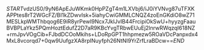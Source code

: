 $START$vdzUS0/9yN6ApEJuWKmk0HpPZgT4m1LXVbj6/iJ0iYVNvg87uTFXKAPPtes8rT2WGcFZ/BI1kZDwvIsk+5iahyCwiGMMLCNQZ4zoEnGKdiO8wZ71MESLkpWMThbqog6E9iR8yrPewI9Ncx7JklJvIB44FrcipiOkSwU+hyyzgFaauBVBPLaYkz5PQmHoztEdufZ2D7aR9KBcYvgTRbwEUuEj2lnrwRWqzqI618NZ+rmJpvVOgCib+FJbdDCOoMkihs+LDoRpGPT1hhpmezw5ROaVDcPanpxdx4MxL8vcorqd7+0qw9UufgzXA8rpINuyfph26NtNI9YrZrfLraBDcw==$END$